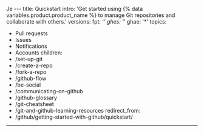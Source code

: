 Je ---
title: Quickstart
intro: 'Get started using {% data variables.product.product_name %} to manage Git repositories and collaborate with others.'
versions:
  fpt: '*'
  ghes: '*'
  ghae: '*'
topics:
  - Pull requests
  - Issues
  - Notifications
  - Accounts
children:
  - /set-up-git
  - /create-a-repo
  - /fork-a-repo
  - /github-flow
  - /be-social
  - /communicating-on-github
  - /github-glossary
  - /git-cheatsheet
  - /git-and-github-learning-resources
redirect_from:
  - /github/getting-started-with-github/quickstart/
---

